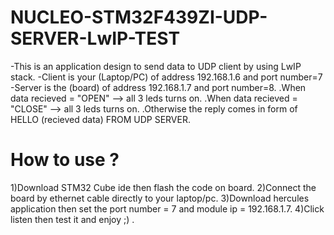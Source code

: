 # NUCLEO-STM32F439ZI-UDP-SERVER-LwIP-TEST
-This is an application design to send data to UDP client by using LwIP stack.
-Client is your (Laptop/PC) of address 192.168.1.6 and port number=7
-Server is the (board) of address 192.168.1.7 and port number=8.
.When data recieved = "OPEN" --> all 3 leds turns on.
.When data recieved = "CLOSE" --> all 3 leds turns on.
.Otherwise the reply comes in form of HELLO (recieved data) FROM UDP SERVER.
# How to use ?
1)Download STM32 Cube ide then flash the code on board.
2)Connect the board by ethernet cable directly to your laptop/pc.
3)Download hercules application then set the port number = 7 and module ip = 192.168.1.7.
4)Click listen then test it and enjoy ;) .
